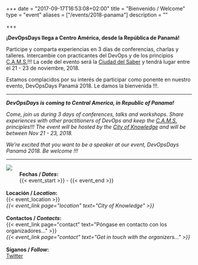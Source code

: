+++
date = "2017-09-17T16:53:08+02:00"
title = "Bienvenido / Welcome"
type = "event"
aliases = ["/events/2018-panama"]
description = ""

+++

**¡DevOpsDays llega a Centro América, desde la República de Panamá!**

Participe y comparta experiencias en 3 días de conferencias, charlas y talleres. Intercambie con practicantes del DevOps y de los principios <a href="http://devopsdictionary.com/wiki/CAMS">C.A.M.S.</a>!!! La cede del evento será la <a href="http://ciudaddelsaber.org"> Ciudad del Saber</a> y tendrá lugar entre el 21 - 23 de noviembre, 2018.

Estamos complacidos por su interés de participar como ponente en nuestro evento, DevOpsDays Panamá 2018. Le damos la bienvenida !!!.

----------

***DevOpsDays is coming to Central America, in Republic of Panama!***

*Come, join us during 3 days of conferences, talks and workshops. Share experiences with other practitioners of DevOps and keep the <a href="http://devopsdictionary.com/wiki/CAMS">C.A.M.S.</a> principles!!! The event will be hosted by the <a href="http://ciudaddelsaber.org">City of Knowledge</a> and will be between Nov 21 - 23, 2018.*

*We’re excited that you want to be a speaker at our event, DevOpsDays Panamá 2018. Be welcome !!!*


----------

<img style="float: left; max-width: 300px; padding: 0px 20px 20px 0px" src="/events/2018-panama/logo.png">

<!-- <div style="text-align:center;">
  {{< event_logo >}}
</div> -->
<br>
<div class = "row">
  <div class = "col-md-2">
    <strong>Fechas / <i>Dates</i>:</strong>
  </div>
  <div class = "col-md-30">
    {{< event_start >}} - {{< event_end >}}
  </div>
</div>
<br>
<div class = "row">
  <div class = "col-md-2">
    <strong>Locación / <i>Location</i>:</strong>
  </div>
  <div class = "col-md-30">
    {{< event_location >}}<br>
    <i>{{< event_link page="location" text="City of Knowledge" >}}</i>
  </div>
</div>

<br>
<div class = "row">
  <div class = "col-md-2">
    <strong>Contactos / <i>Contacts</i>:</strong>
  </div>
    <div class = "col-md-30">
    {{< event_link page="contact" text="Póngase en contacto con los organizadores..." >}}<br>
    <i>{{< event_link page="contact" text="Get in touch with the organizers..." >}}</i>
    </div>
</div>

<br>
<div class = "row">
  <div class = "col-md-2">
    <strong>Síganos / <i>Follow</i>:</strong>
  </div>
    <div class = "col-md-30">
    <a href="https://twitter.com/devopsdayspanama">Twitter</a><br>
    <!-- <a href="https://linkedin.com/groups/7070120">LinkedIn</a><br> -->
    <!-- <a href="https://speakerdeck.com/devopsdayspanama/">Speakerdeck</a><br> -->
    <!-- <a href="https://www.youtube.com/channel/UC164HR_pJ1mdIKrorv88AQw">Youtube</a><br> -->
    <!-- <a href="https://www.flickr.com/photos/devopsdayspanama/sets/72157686783672782">Flickr</a><br> -->
    </div>
</div>  

 
  

